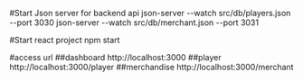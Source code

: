 #Start Json server for backend api
json-server --watch src/db/players.json --port 3030
json-server --watch src/db/merchant.json --port 3031

#Start react project
npm start

#access url
##dashboard
http://localhost:3000
##player
http://localhost:3000/player
##merchandise
http://localhost:3000/merchant
